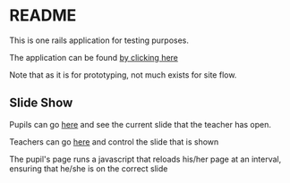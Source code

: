 README
======

This is one rails application for testing purposes.

The application can be found [by clicking here](http://rails-prototypes.herokuapp.com)

Note that as it is for prototyping, not much exists for site flow.

Slide Show
----------

Pupils can go [here](http://rails-prototypes.herokuapp.com/slideshow/pupil) and
see the current slide that the teacher has open.

Teachers can go [here](http://rails-prototypes.herokuapp.com/slideshow/teacher) and control
the slide that is shown

The pupil's page runs a javascript that reloads his/her page at an interval, ensuring
that he/she is on the correct slide
